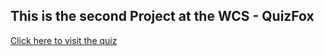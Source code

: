 ## This is the second Project at the WCS - QuizFox

[Click here to visit the quiz](https://quizfox.netlify.com/)

